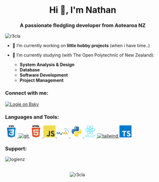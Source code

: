 <h1 align="center">Hi 👋, I'm Nathan</h1>
<h3 align="center">A passionate fledgling developer from Aotearoa NZ</h3>

<p align="left"> <img src="https://komarev.com/ghpvc/?username=r3cla&label=Profile%20views&color=0e75b6&style=flat" alt="r3cla" /> </p>

- 🔭 I’m currently working on **little hobby projects** (when i have time..)

- 🌱 I’m currently studying (with The Open Polytechnic of New Zealand):
  - **System Analysis & Design**
  - **Database**
  - **Software Development**
  - **Project Management**

<h3 align="left">Connect with me:</h3>
<p align="left">
<a href="https://bsky.app/profile/logie.nz" target="blank"><img align="center" src="https://bsky.app/static/favicon-32x32.png" alt="Logie on Bsky" height="30" width="40" /></a>
</p>

<h3 align="left">Languages and Tools:</h3>
<p align="left"> <a href="https://www.w3schools.com/css/" target="_blank" rel="noreferrer"> <img src="https://raw.githubusercontent.com/devicons/devicon/master/icons/css3/css3-original-wordmark.svg" alt="css3" width="40" height="40"/> </a> <a href="https://git-scm.com/" target="_blank" rel="noreferrer"> <img src="https://www.vectorlogo.zone/logos/git-scm/git-scm-icon.svg" alt="git" width="40" height="40"/> </a> <a href="https://www.w3.org/html/" target="_blank" rel="noreferrer"> <img src="https://raw.githubusercontent.com/devicons/devicon/master/icons/html5/html5-original-wordmark.svg" alt="html5" width="40" height="40"/> </a> <a href="https://developer.mozilla.org/en-US/docs/Web/JavaScript" target="_blank" rel="noreferrer"> <img src="https://raw.githubusercontent.com/devicons/devicon/master/icons/javascript/javascript-original.svg" alt="javascript" width="40" height="40"/> </a> <a href="https://www.mysql.com/" target="_blank" rel="noreferrer"> <img src="https://raw.githubusercontent.com/devicons/devicon/master/icons/mysql/mysql-original-wordmark.svg" alt="mysql" width="40" height="40"/> </a> <a href="https://www.python.org" target="_blank" rel="noreferrer"> <img src="https://raw.githubusercontent.com/devicons/devicon/master/icons/python/python-original.svg" alt="python" width="40" height="40"/> </a> <a href="https://reactjs.org/" target="_blank" rel="noreferrer"> <img src="https://raw.githubusercontent.com/devicons/devicon/master/icons/react/react-original-wordmark.svg" alt="react" width="40" height="40"/> </a> <a href="https://tailwindcss.com/" target="_blank" rel="noreferrer"> <img src="https://www.vectorlogo.zone/logos/tailwindcss/tailwindcss-icon.svg" alt="tailwind" width="40" height="40"/> </a> <a href="https://www.typescriptlang.org/" target="_blank" rel="noreferrer"> <img src="https://raw.githubusercontent.com/devicons/devicon/master/icons/typescript/typescript-original.svg" alt="typescript" width="40" height="40"/> </a> </p>

<h3 align="left">Support:</h3>
<p><a href="https://ko-fi.com/logienz"> <img align="left" src="https://cdn.ko-fi.com/cdn/kofi3.png?v=3" height="50" width="210" alt="logienz" /></a></p><br><br>
<p><img align="center" src="https://github-readme-stats.vercel.app/api/top-langs?username=r3cla&show_icons=true&theme=tokyonight&locale=en&layout=compact" alt="r3cla" /></p>
